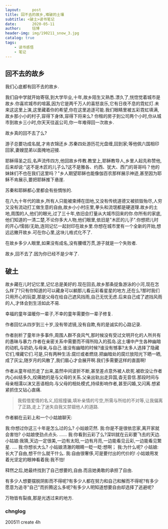 ```yaml
---
layout:     post
title: 回不去的故乡,难破的土壤
subtitle: <破土>读书笔记
date:       2020-05-11
author:     钰博
header-img: img/190211_snow_3.jpg
catalog: true
tags:
    - 读书感悟
    - 笔记
---
```


## 回不去的故乡

我们心底都有回不去的故乡.

我们自中学就开始寄宿,到大学毕业,十年,故乡陌生又熟悉.漂久了,恍惚觉着城市是故乡.你喜欢城市的喧嚣,因为它是两千万人的喜怒哀乐,它有日夜不息的霓虹灯.未来这这里上演,这里藏着你的希望,你在这里追逐可能.我们眼睛里被五彩霓虹填满,故乡那小小的村子,容得下身体,容得下将来么?
你租的房子到公司两个小时,你从城市到故乡三小时,你天天往返公司,你一年难得回一次故乡.

故乡真的回不去了么?

游子总要功成名就,才肯衣锦还乡.苏秦四处游历花光盘缠,回到家;等他佩六国相印回家,妻嫂昆弟以面掩地迎接.

耶稣得圣之后,名声流传四方,他回故乡传教.教堂上,耶稣教导人,乡里人起先称赞他,后来却说:"这不是木匠的儿子么?这不是雅各、约西、犹大、西门的哥哥吗？他的妹妹们不也在我们这里吗？"乡人期望耶稣也能像伽百农那样展示神迹,甚至因为耶稣不肯展示,要把耶稣推下悬崖.

苏秦和耶稣都心里都会有些惆怅的.

在八九十年代的故乡,所有人只能被束缚在田地,又没有传统道德又被损毁殆尽,人穷又没有流动打工做生意的自由,故乡小小村庄里,拳头和流氓都是硬道理.故乡的土地,周围的人,他们的眼光,过了三十年,依旧会打量从大城市回来的你.你所有的家底,他们知道的一清二楚,不论你多大人物,他们眼里,依旧是"木匠的儿子".你想把儿时的开心/懦弱/无助,连同记忆一起封印在故乡里.你想在城市里有一个全新的开始,想远远撇开故乡.可在你心里,这块儿格式化不了.

在故乡多少人眼里,如果没有成名,没有腰缠万贯,游子就是一个失败者.

故乡,回不去了.因为你已经不是少年了.


## 破土

故乡藏在儿时记忆里,记忆总是美好的.现在回去,故乡那条捉鱼游泳的小河,现在怎么样了?只有你知道的可以藏身可以躺那儿看云彩看星星的地方,还在么?那时我们只用开心的玩耍,那是父母在给自己遮风挡雨,自己无忧无虑.后来自己成了遮挡风雨的人,才体会到生活如此不易.

幸福的童年温暖你一辈子,不幸的童年需要你一辈子修复.

作者回忆从四岁到三十岁,没有带滤镜,没有自欺,有的是诚实的心路记录.

作者剖析了童年许多事件,周围人群不良风气,那时候没有受过文明开化的人所共有的愚昧与暴力.作者在亲密关系中需要而不得所陷入的孤岛.这土壤中产生各种幽暗的动机,与奶奶,与母亲,与自己.谁没有幽暗的时候?谁没有憾事?太多人选择了隐藏它们,埋藏它们.可是,只有两种生活:腐烂或者燃烧.把幽暗处的腐烂放阳光下晒一晒,成了灰尘,随岁月的风散了,我们眉心才会展开啊.我们多需要这样的直面啊!

作者从童年经历走了出来,虽然中间波折不断,甚至差点意外被人砍死.被砍没让作者内心纠结多久,绞痛她的是与父母的关系.父亲出轨出走异国,杳无音信.那段时间与母亲相濡以沫又恶语相向.与父母的相处模式,持续影响作者,甚至闪婚,又闪离.想紧紧抓住又钻心直痛.
> 我假借爱情的名义,招摇撞骗,填补亲情的亏空,所需与所给的不对等,让我偏离了正路,走上了迷失自我又禁锢他人的道路.

作者躺在云彩上和一个小姑娘聊天:
> 
> 
我:你想过你这三十年是怎么过的么?
小姑娘茫然.
我:你是不是很依恋家,离开家就会害怕?
小姑娘使劲点点头.
......
我:你看到云彩了么?深圳就在云彩要飞去的天边.
小姑娘:我猜,天边一定很美,一边有太阳,一边有月亮,一边能看见云彩,一边能看见繁星.
....
我:你想长大么?
小姑娘清澈的眼睛一眨一眨:想啊；
我:为什么呢?
小姑娘:长大了自由,想干什么就干什么.
我:自由很奢侈,可是要付出的代价的!
小姑娘用发着光坚定的眼神看着我:我不怕!

释然之后,她最终找到了自己想要的,自由.而且她勇敢的承担了自由.

有多少人想要摆脱阴影而不得呢?有多少人都在努力和自己和解而不得呢?有多少愿意为追寻"自己"而折腾这么多呢?有多少人明知道想要自由却选择了逃避呢?

万物皆有裂痕,那是光透过来的地方.



### chnglog
200511 create 4h
 
